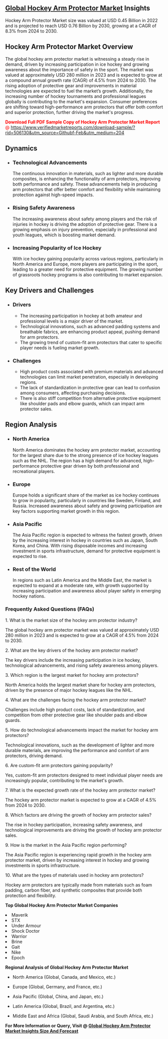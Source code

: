 <h2><a href="https://www.verifiedmarketreports.com/download-sample/?rid=506130&amp;utm_source=Githubf&amp;utm_medium=204" target="_blank">Global Hockey Arm Protector Market</a> Insights</h2><p>Hockey Arm Protector Market size was valued at USD 0.45 Billion in 2022 and is projected to reach USD 0.76 Billion by 2030, growing at a CAGR of 8.3% from 2024 to 2030.</p><p> <h2>Hockey Arm Protector Market Overview</h2> <p>The global hockey arm protector market is witnessing a steady rise in demand, driven by increasing participation in ice hockey and growing awareness about the importance of safety in the sport. The market was valued at approximately USD 280 million in 2023 and is expected to grow at a compound annual growth rate (CAGR) of 4.5% from 2024 to 2030. The rising adoption of protective gear and improvements in material technologies are expected to fuel the market’s growth. Additionally, the increasing number of hockey tournaments and professional leagues globally is contributing to the market's expansion. Consumer preferences are shifting toward high-performance arm protectors that offer both comfort and superior protection, further driving the market's progress. <p><span class=""><span style="color: #ff0000;"><strong>Download Full PDF Sample Copy of Hockey Arm Protector Market Report</strong> @ </span><a href="https://www.verifiedmarketreports.com/download-sample/?rid=506130&amp;utm_source=Githubf-Feb&amp;utm_medium=204" target="_blank">https://www.verifiedmarketreports.com/download-sample/?rid=506130&amp;utm_source=Githubf-Feb&amp;utm_medium=204</a></span></p> <h2>Dynamics</h2> <ul> <li><h3>Technological Advancements</h3> The continuous innovation in materials, such as lighter and more durable composites, is enhancing the functionality of arm protectors, improving both performance and safety. These advancements help in producing arm protectors that offer better comfort and flexibility while maintaining protection against high-speed impacts.</li> <li><h3>Rising Safety Awareness</h3> The increasing awareness about safety among players and the risk of injuries in hockey is driving the adoption of protective gear. There is a growing emphasis on injury prevention, especially in professional and youth leagues, which is boosting market demand.</li> <li><h3>Increasing Popularity of Ice Hockey</h3> With ice hockey gaining popularity across various regions, particularly in North America and Europe, more players are participating in the sport, leading to a greater need for protective equipment. The growing number of grassroots hockey programs is also contributing to market expansion.</li> </ul> <h2>Key Drivers and Challenges</h2> <ul> <li><h3>Drivers</h3> <ul> <li>The increasing participation in hockey at both amateur and professional levels is a major driver of the market.</li> <li>Technological innovations, such as advanced padding systems and breathable fabrics, are enhancing product appeal, pushing demand for arm protectors.</li> <li>The growing trend of custom-fit arm protectors that cater to specific player needs is fueling market growth.</li> </ul> </li> <li><h3>Challenges</h3> <ul> <li>High product costs associated with premium materials and advanced technologies can limit market penetration, especially in developing regions.</li> <li>The lack of standardization in protective gear can lead to confusion among consumers, affecting purchasing decisions.</li> <li>There is also stiff competition from alternative protective equipment like shoulder pads and elbow guards, which can impact arm protector sales.</li> </ul> </li> </ul> <h2>Region Analysis</h2> <ul> <li><h3>North America</h3> North America dominates the hockey arm protector market, accounting for the largest share due to the strong presence of ice hockey leagues such as the NHL. The region has a high demand for advanced, high-performance protective gear driven by both professional and recreational players.</li> <li><h3>Europe</h3> Europe holds a significant share of the market as ice hockey continues to grow in popularity, particularly in countries like Sweden, Finland, and Russia. Increased awareness about safety and growing participation are key factors supporting market growth in this region.</li> <li><h3>Asia Pacific</h3> The Asia Pacific region is expected to witness the fastest growth, driven by the increasing interest in hockey in countries such as Japan, South Korea, and China. With rising disposable incomes and increasing investment in sports infrastructure, demand for protective equipment is expected to rise.</li> <li><h3>Rest of the World</h3> In regions such as Latin America and the Middle East, the market is expected to expand at a moderate rate, with growth supported by increasing participation and awareness about player safety in emerging hockey nations.</li> </ul> <h3>Frequently Asked Questions (FAQs)</h3> <p>1. What is the market size of the hockey arm protector industry?</p> <p>The global hockey arm protector market was valued at approximately USD 280 million in 2023 and is expected to grow at a CAGR of 4.5% from 2024 to 2030.</p> <p>2. What are the key drivers of the hockey arm protector market?</p> <p>The key drivers include the increasing participation in ice hockey, technological advancements, and rising safety awareness among players.</p> <p>3. Which region is the largest market for hockey arm protectors?</p> <p>North America holds the largest market share for hockey arm protectors, driven by the presence of major hockey leagues like the NHL.</p> <p>4. What are the challenges facing the hockey arm protector market?</p> <p>Challenges include high product costs, lack of standardization, and competition from other protective gear like shoulder pads and elbow guards.</p> <p>5. How do technological advancements impact the market for hockey arm protectors?</p> <p>Technological innovations, such as the development of lighter and more durable materials, are improving the performance and comfort of arm protectors, driving demand.</p> <p>6. Are custom-fit arm protectors gaining popularity?</p> <p>Yes, custom-fit arm protectors designed to meet individual player needs are increasingly popular, contributing to the market's growth.</p> <p>7. What is the expected growth rate of the hockey arm protector market?</p> <p>The hockey arm protector market is expected to grow at a CAGR of 4.5% from 2024 to 2030.</p> <p>8. Which factors are driving the growth of hockey arm protector sales?</p> <p>The rise in hockey participation, increasing safety awareness, and technological improvements are driving the growth of hockey arm protector sales.</p> <p>9. How is the market in the Asia Pacific region performing?</p> <p>The Asia Pacific region is experiencing rapid growth in the hockey arm protector market, driven by increasing interest in hockey and growing investments in sports infrastructure.</p> <p>10. What are the types of materials used in hockey arm protectors?</p> <p>Hockey arm protectors are typically made from materials such as foam padding, carbon fiber, and synthetic composites that provide both protection and flexibility.</p> </p><p><strong>Top Global Hockey Arm Protector Market Companies</strong></p><div data-test-id=""><p><li>Maverik</li><li> STX</li><li> Under Armour</li><li> Shock Doctor</li><li> Warrior</li><li> Brine</li><li> Gait</li><li> Nike</li><li> Epoch</li></p><div><strong>Regional Analysis of&nbsp;Global Hockey Arm Protector Market</strong></div><ul><li dir="ltr"><p dir="ltr">North America&nbsp;(Global, Canada, and Mexico, etc.)</p></li><li dir="ltr"><p dir="ltr">Europe (Global, Germany, and France, etc.)</p></li><li dir="ltr"><p dir="ltr">Asia Pacific&nbsp;(Global, China, and Japan, etc.)</p></li><li dir="ltr"><p dir="ltr">Latin America&nbsp;(Global, Brazil, and Argentina, etc.)</p></li><li dir="ltr">Middle East and Africa&nbsp;(Global, Saudi Arabia, and South Africa, etc.)</li></ul><p><strong>For More Information or Query, Visit @&nbsp;</strong><strong><a href="https://www.verifiedmarketreports.com/product/hockey-arm-protector-market/?utm_source=Githubf&amp;utm_medium=204" target="_blank">Global Hockey Arm Protector Market Insights Size And Forecast</a></strong></p></div>
